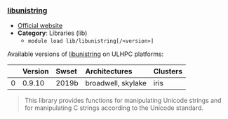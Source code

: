 ### [libunistring](https://www.gnu.org/software/libunistring/)

* [Official website](https://www.gnu.org/software/libunistring/)
* __Category__: Libraries (lib)
    -  `module load lib/libunistring[/<version>]`

Available versions of [libunistring](https://www.gnu.org/software/libunistring/) on ULHPC platforms:

|    | Version   | Swset   | Architectures      | Clusters   |
|---:|:----------|:--------|:-------------------|:-----------|
|  0 | 0.9.10    | 2019b   | broadwell, skylake | iris       |

> This library provides functions for manipulating Unicode strings and for manipulating C strings according to the Unicode standard.
